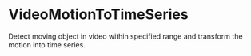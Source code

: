 # VideoMotionToTimeSeries
Detect moving object in video within specified range and transform the motion into time series.
